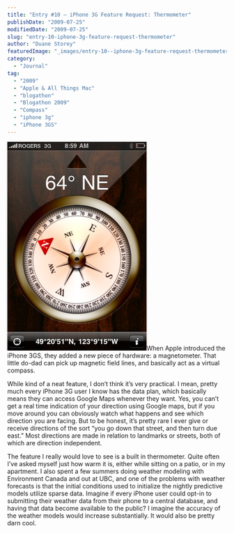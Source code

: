 ```yaml
---
title: "Entry #10 – iPhone 3G Feature Request: Thermometer"
publishDate: "2009-07-25"
modifiedDate: "2009-07-25"
slug: "entry-10-iphone-3g-feature-request-thermometer"
author: "Duane Storey"
featuredImage: "_images/entry-10--iphone-3g-feature-request-thermometer-featured.jpg"
category:
  - "Journal"
tag:
  - "2009"
  - "Apple & All Things Mac"
  - "blogathon"
  - "Blogathon 2009"
  - "Compass"
  - "iphone 3g"
  - "iPhone 3GS"
---
```


![](_images/entry-10--iphone-3g-feature-request-thermometer-1.jpg)When Apple introduced the iPhone 3GS, they added a new piece of hardware: a magnetometer. That little do-dad can pick up magnetic field lines, and basically act as a virtual compass.

While kind of a neat feature, I don’t think it’s very practical. I mean, pretty much every iPhone 3G user I know has the data plan, which basically means they can access Google Maps whenever they want. Yes, you can’t get a real time indication of your direction using Google maps, but if you move around you can obviously watch what happens and see which direction you are facing. But to be honest, it’s pretty rare I ever give or receive directions of the sort “you go down that street, and then turn due east.” Most directions are made in relation to landmarks or streets, both of which are direction independent.

The feature I really would love to see is a built in thermometer. Quite often I’ve asked myself just how warm it is, either while sitting on a patio, or in my apartment. I also spent a few summers doing weather modeling with Environment Canada and out at UBC, and one of the problems with weather forecasts is that the initial conditions used to initialize the nightly predictive models utilize sparse data. Imagine if every iPhone user could opt-in to submitting their weather data from their phone to a central database, and having that data become available to the public? I imagine the accuracy of the weather models would increase substantially. It would also be pretty darn cool.